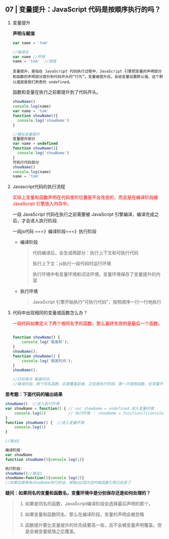 ## 07 | 变量提升：JavaScript 代码是按顺序执行的吗？

1. 变量提升

   **声明与赋值**

   ```javascript
   var name = 'tom'  
   
   //编译后
   var name //声明
   name = 'tom'  //赋值
   ```

   `变量提升，是指在 JavaScript 代码执行过程中，JavaScript 引擎把变量的声明部分和函数的声明部分提升到代码开头的“行为”。变量被提升后，会给变量设置默认值，这个默认值就是我们熟悉的 undefined。`

   函数和变量在执行之前都提升到了代码开头。

   ```javascript
   showName()
   console.log(name)
   var name = 'tom'
   function showName(){
     console.log('showName')
   }
   
   //模拟变量提升
   变量提升部分
   var name = undefined
   function showName(){
     console.log('showName')
   }
   可执行代码部分
   showName()
   console.log(name)
   name = 'tom'
   ```

2. Javascript代码的执行流程

   <font color="red">实际上变量和函数声明在代码里的位置是不会改变的，而且是在编译阶段被 JavaScript 引擎放入内存中。</font>

   一段 JavaScript 代码在执行之前需要被 JavaScript 引擎编译，编译完成之后，才会进入执行阶段.

   一段js代码 ===》编译阶段===》执行阶段

   - 编译阶段

     > 代码编译后，会生成两部分：执行上下文和可执行代码
     >
     > 执行上下文：js执行一段代码时运行环境
     >
     > 执行环境中有变量环境和词法环境，变量环境保存了变量提升的内容

   - 执行环境

     > JavaScript 引擎开始执行“可执行代码”，按照顺序一行一行地执行

3. 代码中出现相同的变量或函数怎么办？

   <font color="red">一段代码如果定义了两个相同名字的函数，那么最终生效的是最后一个函数。</font>

   ```javascript
   
   function showName() {
       console.log('极客邦');
   }
   showName();
   function showName() {
       console.log('极客时间');
   }
   showName(); 
   
   //打印两次 极客时间
   //编译阶段，两个同名函数，后者覆盖前者，之后是执行阶段，第一次调用函数，在变量环境中找到的也是第二个函数，所以调用的也是第二个
   
   ```

**思考题：下面代码的输出结果**

```javascript
showName()  //进入执行环境
var showName = function() { // var showName = undefined 进入变量环境
    console.log(2)			// 执行环境 ： showName = function(){console.log(2)}
}
function showName() {  //进入变量环境
    console.log(1)
}

//输出1

编译阶段:
var showName
function showName(){console.log(1)}

执行阶段:
showName()//输出1
showName=function(){console.log(2)}
//如果后面再有showName执行的话，就输出2因为这时候函数引用已经变了
```

**疑问：如果同名的变量和函数名，变量环境中是分别保存还是如何处理的？**

> 1. 如果是同名的函数，JavaScript编译阶段会选择最后声明的那个。
>
> 2. 如果变量和函数同名，那么在编译阶段，变量的声明会被忽略
>
> 3. 函数提升要比变量提升的优先级要高一些，且不会被变量声明覆盖，但是会被变量赋值之后覆盖。









